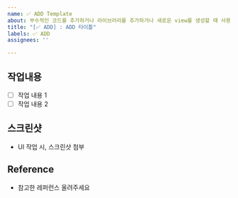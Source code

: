 ```yaml
---
name: ✅ ADD Template
about: 부수적인 코드를 추가하거나 라이브러리를 추가하거나 새로운 view를 생성할 때 사용합니다.
title: "[✅ ADD] : ADD 타이틀"
labels: ✅ ADD
assignees: ''

---
```


## 작업내용
- [ ] 작업 내용 1
- [ ] 작업 내용 2

## 스크린샷 
- UI 작업 시, 스크린샷 첨부

## Reference
- 참고한 레퍼런스 올려주세요

